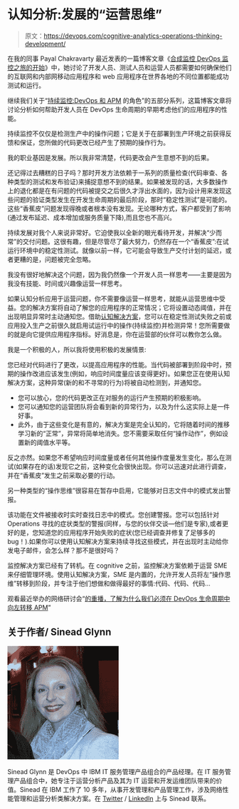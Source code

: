 # 认知分析:发展的“运营思维”

> 原文：<https://devops.com/cognitive-analytics-operations-thinking-development/>

在我的同事 Payal Chakravarty 最近发表的一篇博客文章《[合成监控 DevOps 监控之旅的开始](https://devops.com/2016/09/15/synthetic-monitoring-the-start-of-the-monitoring-journey/)》中，她讨论了开发人员、测试人员和运营人员都需要如何确保他们的互联网和内部网移动应用程序和 web 应用程序在世界各地的不同位置都能成功测试和运行。

继续我们关于“[持续监控:DevOps 和 APM](https://devops.com/2016/09/07/continuous-monitoring-role-devops-and-apm/) 的角色”的五部分系列，这篇博客文章将讨论分析如何帮助开发人员在 DevOps 生命周期的早期考虑他们的应用程序的性能。

持续监控不仅仅是检测生产中的操作问题；它是关于在部署到生产环境之前获得反馈和保证，您所做的代码更改已经产生了预期的操作行为。

我的职业基因是发展。所以我非常清楚，代码更改会产生意想不到的后果。

还记得过去糟糕的日子吗？那时开发方法依赖于一系列的质量检查(代码审查、各种类型的测试和发布验证)来捕捉意想不到的结果。如果被发现的话，大多数操作上的退化都是在有问题的代码被提交之后很久才浮出水面的，因为设计用来发现这些问题的验证类型发生在开发生命周期的最后阶段，那时“稳定性测试”是可能的。这些“香蕉皮”问题发现得晚或者根本没有发现。无论哪种方式，客户都受到了影响(通过发布延迟、成本增加或服务质量下降),而且您也不高兴。

持续发展对我个人来说非常好。它迫使我以全新的眼光看待开发，并解决“少而常”的交付问题。这很有趣，但是尽管尽了最大努力，仍然存在一个“香蕉皮”:在试运行环境中的稳定性测试。就像以前一样，它可能会导致生产交付计划的延迟，或者更糟的是，问题被完全忽略。

我没有很好地解决这个问题，因为我仍然像一个开发人员一样思考——主要是因为我没有技能、时间或兴趣像运营一样思考。

如果认知分析应用于运营问题，你不需要像运营一样思考，就能从运营思维中受益。您的解决方案将自动了解您的应用程序的正常情况；它将设置动态阈值，并在出现明显异常时主动通知您。借助[认知解决方案](https://www.ibm.com/marketplace/cloud/it-operations-analytics/us/en-us)，您可以在稳定性测试失败之前或应用投入生产之前很久就启用试运行中的操作(持续监控)并检测异常！您所需要做的就是向它提供应用程序指标。好消息是，你在运营部的伙伴可以教你怎么做。

我是一个积极的人，所以我将使用积极的发展情景:

您已经对代码进行了更改，以提高应用程序的性能。当代码被部署到阶段中时，预期的操作改进应该发生(例如，响应时间度量应该变得更好)。如果您正在使用认知解决方案，这种异常(新的和不寻常的行为)将被自动检测到，并通知您。

*   您可以放心，您的代码更改正在对服务的运行产生预期的积极影响。
*   您可以通知您的运营团队将会看到新的异常行为，以及为什么这实际上是一件好事。
*   此外，由于这些变化是有意的，解决方案是完全认知的，它将随着时间的推移学习新的“正常”，异常将简单地消失。您不需要采取任何“操作动作”，例如设置新的阈值水平等。

反之亦然。如果您不希望响应时间度量或者任何其他操作度量发生变化，那么在测试(如果存在的话)发现它之前，这种变化会很快出现。你可以迅速对此进行调查，并在“香蕉皮”发生之前采取必要的行动。

另一种类型的“操作思维”很容易在暂存中启用，它能够对日志文件中的模式发出警报。

该功能在文件被接收时实时查找日志中的模式。您创建警报。您可以包括针对 Operations 寻找的症状类型的警报(同样，与您的伙伴交谈—他们是专家),或者更好的是，您知道您的应用程序开始失败的症状(您已经调查并修复了足够多的 bug！).如果你可以使用认知解决方案来持续寻找这些模式，并在出现时主动给你发电子邮件，会怎么样？那不是很好吗？

监控解决方案已经有了转机。在 cognitive 之前，监控解决方案依赖于运营 SME 来仔细管理环境。使用认知解决方案，SME 是内置的，允许开发人员将左“操作思维”转移到阶段，并专注于他们想做和做得最好的事情:代码、代码、代码…

观看最近举办的网络研讨会“[的重播，了解为什么我们必须在 DevOps 生命周期中向左转移 APM](https://devops.com/2016/09/20/webinar-learn-must-shift-apm-left-devops-lifecycle/)”

## 关于作者/ Sinead Glynn

![bp](img/602c24a765bfad3a8241821cc68b8b9b.png)

Sinead Glynn 是 DevOps 中 IBM IT 服务管理产品组合的产品经理。在 IT 服务管理产品组合中，她专注于运营分析产品及其为 IT 运营和开发运维团队带来的价值。Sinead 在 IBM 工作了 10 多年，从事开发管理和产品管理工作，涉及网络性能管理和运营分析类解决方案。在 [Twitter](https://twitter.com/ibmsinead) / [LinkedIn](https://www.linkedin.com/in/sinead-glynn-782aab14) 上与 Sinead 联系。